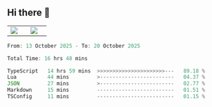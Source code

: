 ## Hi there 👋

<p align="center">
  <table align="center">
  <tr border="none">
  <td width="35%" align="center">
    <img  align="center"  src="http://github-profile-summary-cards.vercel.app/api/cards/stats?username=ricepunk&theme=github_dark" />
  </td>
    
  <td width="65%" align="center">
    <img  align="center"  src="http://github-profile-summary-cards.vercel.app/api/cards/profile-details?username=ricepunk&theme=github_dark" />
  </td>
  </tr>
  </table>
</p>

<!--START_SECTION:waka-->

```typescript
From: 13 October 2025 - To: 20 October 2025

Total Time: 16 hrs 48 mins

TypeScript   14 hrs 59 mins  >>>>>>>>>>>>>>>>>>>>>>---   89.18 %
Lua          44 mins         >------------------------   04.37 %
JSON         27 mins         >------------------------   02.77 %
Markdown     15 mins         -------------------------   01.51 %
TSConfig     11 mins         -------------------------   01.15 %
```

<!--END_SECTION:waka-->

